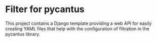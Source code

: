 # Filter for pycantus
This project contains a Django template providing a web API for easily creating YAML files that help with the configuration of filtration in the pycantus library.
